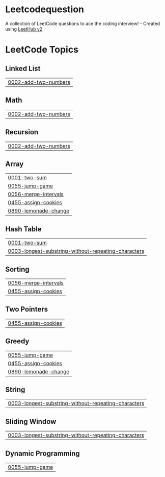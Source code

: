 # Leetcodequestion
A collection of LeetCode questions to ace the coding interview! - Created using [LeetHub v2](https://github.com/arunbhardwaj/LeetHub-2.0)

<!---LeetCode Topics Start-->
# LeetCode Topics
## Linked List
|  |
| ------- |
| [0002-add-two-numbers](https://github.com/kaushal354/Leetcodequestion/tree/master/0002-add-two-numbers) |
## Math
|  |
| ------- |
| [0002-add-two-numbers](https://github.com/kaushal354/Leetcodequestion/tree/master/0002-add-two-numbers) |
## Recursion
|  |
| ------- |
| [0002-add-two-numbers](https://github.com/kaushal354/Leetcodequestion/tree/master/0002-add-two-numbers) |
## Array
|  |
| ------- |
| [0001-two-sum](https://github.com/kaushal354/Leetcodequestion/tree/master/0001-two-sum) |
| [0055-jump-game](https://github.com/kaushal354/Leetcodequestion/tree/master/0055-jump-game) |
| [0056-merge-intervals](https://github.com/kaushal354/Leetcodequestion/tree/master/0056-merge-intervals) |
| [0455-assign-cookies](https://github.com/kaushal354/Leetcodequestion/tree/master/0455-assign-cookies) |
| [0890-lemonade-change](https://github.com/kaushal354/Leetcodequestion/tree/master/0890-lemonade-change) |
## Hash Table
|  |
| ------- |
| [0001-two-sum](https://github.com/kaushal354/Leetcodequestion/tree/master/0001-two-sum) |
| [0003-longest-substring-without-repeating-characters](https://github.com/kaushal354/Leetcodequestion/tree/master/0003-longest-substring-without-repeating-characters) |
## Sorting
|  |
| ------- |
| [0056-merge-intervals](https://github.com/kaushal354/Leetcodequestion/tree/master/0056-merge-intervals) |
| [0455-assign-cookies](https://github.com/kaushal354/Leetcodequestion/tree/master/0455-assign-cookies) |
## Two Pointers
|  |
| ------- |
| [0455-assign-cookies](https://github.com/kaushal354/Leetcodequestion/tree/master/0455-assign-cookies) |
## Greedy
|  |
| ------- |
| [0055-jump-game](https://github.com/kaushal354/Leetcodequestion/tree/master/0055-jump-game) |
| [0455-assign-cookies](https://github.com/kaushal354/Leetcodequestion/tree/master/0455-assign-cookies) |
| [0890-lemonade-change](https://github.com/kaushal354/Leetcodequestion/tree/master/0890-lemonade-change) |
## String
|  |
| ------- |
| [0003-longest-substring-without-repeating-characters](https://github.com/kaushal354/Leetcodequestion/tree/master/0003-longest-substring-without-repeating-characters) |
## Sliding Window
|  |
| ------- |
| [0003-longest-substring-without-repeating-characters](https://github.com/kaushal354/Leetcodequestion/tree/master/0003-longest-substring-without-repeating-characters) |
## Dynamic Programming
|  |
| ------- |
| [0055-jump-game](https://github.com/kaushal354/Leetcodequestion/tree/master/0055-jump-game) |
<!---LeetCode Topics End-->